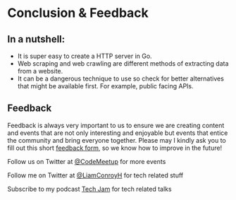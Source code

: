 # Conclusion & Feedback

## In a nutshell:
- It is super easy to create a HTTP server in Go.
- Web scraping and web crawling are different methods of extracting data from a website.
- It can be a dangerous technique to use so check for better alternatives that might be available first. For example, public facing APIs.

## Feedback

Feedback is always very important to us to ensure we are creating content and events that are not only interesting and enjoyable but events that entice the community and bring everyone together.
Please may I kindly ask you to fill out this short [feedback form](https://docs.google.com/forms/d/1PjTAVfG_gExodbBvFFtC7mB7y7x7DHBlPYLXLWQ1Gxg/edit), so we know how to improve in the future!

Follow us on Twitter at [@CodeMeetup](https://twitter.com/CodeMeetup) for more events

Follow me on Twitter at [@LiamConroyH](https://twitter.com/LiamConroyH) for tech related stuff

Subscribe to my podcast [Tech Jam](https://techjam.dev) for tech related talks